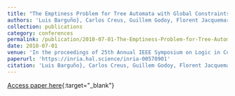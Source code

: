 ```yaml
---
title: "The Emptiness Problem for Tree Automata with Global Constraints"
authors: 'Luis Barguño}, Carlos Creus, Guillem Godoy, Florent Jacquemard, Camille Vacher'
collection: publications
category: conferences
permalink: /publication/2010-07-01-The-Emptiness-Problem-for-Tree-Automata-with-Global-Constraints
date: 2010-07-01
venue: 'In the proceedings of 25th Annual IEEE Symposium on Logic in Computer Science (LICS)'
paperurl: 'https://inria.hal.science/inria-00578901'
citation: 'Luis Barguño}, Carlos Creus, Guillem Godoy, Florent Jacquemard, Camille Vacher, &quot;The Emptiness Problem for Tree Automata with Global Constraints&quot; In the proceedings of 25th Annual IEEE Symposium on Logic in Computer Science (LICS), 2010.'
---
```

[Access paper here](https://dx.doi.org/10.1109/LICS.2010.28){:target="_blank"}
